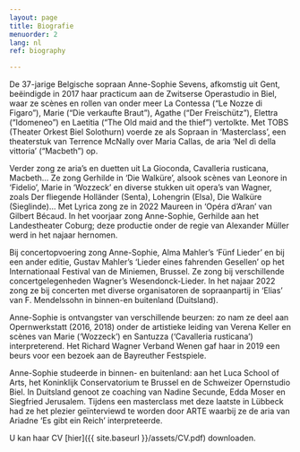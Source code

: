 ```yaml
---
layout: page
title: Biografie
menuorder: 2
lang: nl
ref: biography

---
```

De 37-jarige Belgische sopraan Anne-Sophie Sevens, afkomstig uit Gent, beëindigde in 2017 haar practicum aan de Zwitserse Operastudio in Biel, waar ze scènes en rollen van onder meer La Contessa (“Le Nozze di Figaro”), Marie (“Die verkaufte Braut”), Agathe (“Der Freischütz”), Elettra (“Idomeneo”) en Laetitia (“The Old maid and the thief”) vertolkte. Met TOBS (Theater Orkest Biel Solothurn) voerde ze als Sopraan in ‘Masterclass’, een theaterstuk van Terrence McNally over Maria Callas, de aria ‘Nel dì della vittoria’ (“Macbeth”) op.

Verder zong ze aria’s en duetten uit La Gioconda, Cavalleria rusticana, Macbeth… Ze zong Gerhilde in ‘Die Walküre’, alsook scènes van Leonore in ‘Fidelio’, Marie in ‘Wozzeck’ en diverse stukken uit opera’s van Wagner, zoals Der fliegende Holländer (Senta), Lohengrin (Elsa), Die Walküre (Sieglinde)… Met Lyrica zong ze in 2022 Maureen in ‘Opéra d’Aran’ van Gilbert Bécaud. In het voorjaar zong Anne-Sophie, Gerhilde aan het Landestheater Coburg; deze productie onder de regie van Alexander Müller werd in het najaar hernomen.

Bij concertopvoering zong Anne-Sophie, Alma Mahler’s ‘Fünf Lieder’ en bij een ander editie, Gustav Mahler’s ‘Lieder eines fahrenden Gesellen’ op het Internationaal Festival van de Miniemen, Brussel. Ze zong bij verschillende concertgelegenheden  Wagner’s Wesendonck-Lieder. In het najaar 2022 zong ze bij concerten met diverse organisatoren de sopraanpartij in ‘Elias’ van F. Mendelssohn in binnen-en buitenland (Duitsland). 

Anne-Sophie is ontvangster van verschillende beurzen: zo nam ze deel aan Opernwerkstatt (2016, 2018) onder de artistieke leiding van Verena Keller en scènes van Marie (‘Wozzeck’) en Santuzza (‘Cavalleria rusticana’) interpreterend. Het Richard Wagner Verband Wenen gaf haar in 2019 een beurs voor een bezoek aan de Bayreuther Festspiele.

Anne-Sophie studeerde in binnen- en buitenland: aan het Luca School of Arts, het Koninklijk Conservatorium te Brussel en de Schweizer Opernstudio Biel. In Duitsland genoot ze coaching van Nadine Secunde, Edda Moser en Siegfried Jerusalem. Tijdens een masterclass met deze laatste in Lübbeck had ze het plezier geïnterviewd te worden door ARTE waarbij ze de aria van Ariadne ‘Es gibt ein Reich’ interpreteerde.

U kan haar CV [hier]({{ site.baseurl }}/assets/CV.pdf) downloaden.


